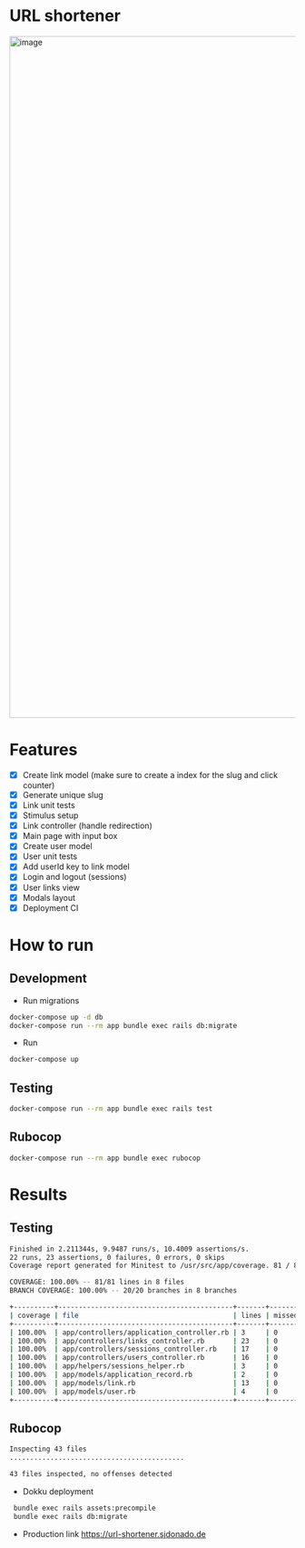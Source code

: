 # URL shortener

<img width="1200" alt="image" src="https://user-images.githubusercontent.com/27580836/227800665-4ff7e2ae-8189-4593-8961-496b7c9ac861.png">

# Features
- [x] Create link model (make sure to create a index for the slug and click counter)
- [x] Generate unique slug
- [x] Link unit tests
- [x] Stimulus setup
- [x] Link controller (handle redirection)
- [x] Main page with input box
- [x] Create user model
- [x] User unit tests
- [x] Add userId key to link model
- [x] Login and logout (sessions)
- [x] User links view
- [x] Modals layout
- [x] Deployment CI

# How to run

## Development
- Run migrations
```bash
docker-compose up -d db
docker-compose run --rm app bundle exec rails db:migrate
```
- Run
```bash
docker-compose up
```

## Testing
```bash
docker-compose run --rm app bundle exec rails test
```

## Rubocop
```bash
docker-compose run --rm app bundle exec rubocop 
```

# Results

## Testing
```bash
Finished in 2.211344s, 9.9487 runs/s, 10.4009 assertions/s.
22 runs, 23 assertions, 0 failures, 0 errors, 0 skips
Coverage report generated for Minitest to /usr/src/app/coverage. 81 / 81 LOC (100.0%) covered.

COVERAGE: 100.00% -- 81/81 lines in 8 files
BRANCH COVERAGE: 100.00% -- 20/20 branches in 8 branches

+----------+-------------------------------------------+-------+--------+---------+-----------------+----------+-----------------+------------------+
| coverage | file                                      | lines | missed | missing | branch coverage | branches | branches missed | branches missing |
+----------+-------------------------------------------+-------+--------+---------+-----------------+----------+-----------------+------------------+
| 100.00%  | app/controllers/application_controller.rb | 3     | 0      |         | 100.00%         | 0        | 0               |                  |
| 100.00%  | app/controllers/links_controller.rb       | 23    | 0      |         | 100.00%         | 8        | 0               |                  |
| 100.00%  | app/controllers/sessions_controller.rb    | 17    | 0      |         | 100.00%         | 4        | 0               |                  |
| 100.00%  | app/controllers/users_controller.rb       | 16    | 0      |         | 100.00%         | 4        | 0               |                  |
| 100.00%  | app/helpers/sessions_helper.rb            | 3     | 0      |         | 100.00%         | 0        | 0               |                  |
| 100.00%  | app/models/application_record.rb          | 2     | 0      |         | 100.00%         | 0        | 0               |                  |
| 100.00%  | app/models/link.rb                        | 13    | 0      |         | 100.00%         | 4        | 0               |                  |
| 100.00%  | app/models/user.rb                        | 4     | 0      |         | 100.00%         | 0        | 0               |                  |
+----------+-------------------------------------------+-------+--------+---------+-----------------+----------+-----------------+------------------+
```

## Rubocop
```bash
Inspecting 43 files
...........................................

43 files inspected, no offenses detected
```

- Dokku deployment
```bash
 bundle exec rails assets:precompile
 bundle exec rails db:migrate
```

- Production link
https://url-shortener.sjdonado.de
